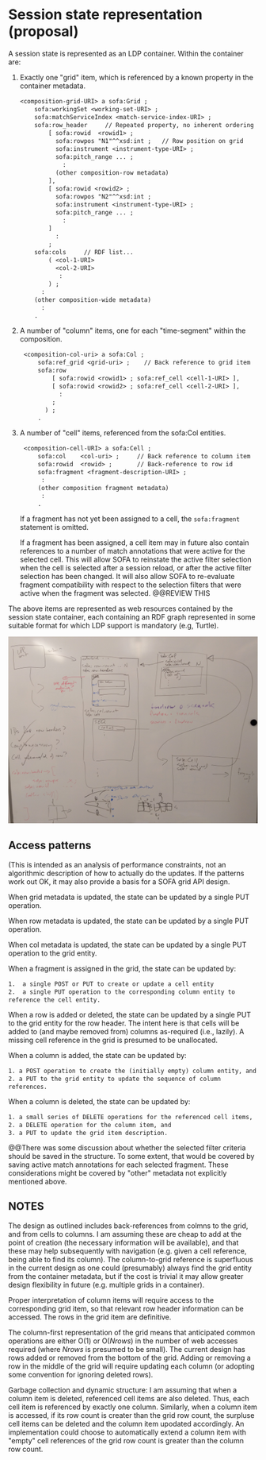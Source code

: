 # Session state representation (proposal)

A session state is represented as an LDP container.  Within the container are:

1.  Exactly one "grid" item, which is referenced by a known property in the container metadata.

        <composition-grid-URI> a sofa:Grid ;
            sofa:workingSet <working-set-URI> ;
            sofa:matchServiceIndex <match-service-index-URI> ;
            sofa:row_header     // Repeated property, no inherent ordering
                [ sofa:rowid  <rowid1> ;
                  sofa:rowpos "N1"^^xsd:int ;   // Row position on grid
                  sofa:instrument <instrument-type-URI> ;
                  sofa:pitch_range ... ;
                    :
                  (other composition-row metadata)
                ],
                [ sofa:rowid <rowid2> ;
                  sofa:rowpos "N2"^^xsd:int ;
                  sofa:instrument <instrument-type-URI> ;
                  sofa:pitch_range ... ;
                    :
                ]
                  :
                ;
            sofa:cols     // RDF list...
                ( <col-1-URI>
                  <col-2-URI>
                   :
                ) ;
              :
            (other composition-wide metadata)
              :
            .

2. A number of "column" items, one for each "time-segment" within the composition.

        <composition-col-uri> a sofa:Col ;
            sofa:ref_grid <grid-uri> ;    // Back reference to grid item
            sofa:row 
                [ sofa:rowid <rowid1> ; sofa:ref_cell <cell-1-URI> ],
                [ sofa:rowid <rowid2> ; sofa:ref_cell <cell-2-URI> ],
                  :
                ;
              ) ;
            .

3. A number of "cell" items, referenced from the sofa:Col entities.

        <composition-cell-URI> a sofa:Cell ;
            sofa:col    <col-uri> ;     // Back reference to column item
            sofa:rowid  <rowid> ;       // Back-reference to row id
            sofa:fragment <fragment-description-URI> ;
             :
            (other composition fragment metadata)
             :
            .

    If a fragment has not yet been assigned to a cell, the `sofa:fragment` statement is omitted.

    If a fragment has been assigned, a cell item may in future also contain references to a number of match annotations that were active for the selected cell.  This will allow SOFA to reinstate the active filter selection when the cell is selected after a session reload, or after the active filter selection has been changed.  It will also allow SOFA to re-evaluate fragment compatibility with respect to the selection filters that were active when the fragment was selected.  @@REVIEW THIS

The above items are represented as web resources contained by the session state container, each containing an RDF graph represented in some suitable format for which LDP support is mandatory (e.g, Turtle).

![Rough diagram of SOFA grid DMO](images/20190205-SOFA-grid-DMO-design-outline.jpg)


## Access patterns

(This is intended as an analysis of performance constraints, not an algorithmic description of how to actually do the updates.  If the patterns work out OK, it may also provide a basis for a SOFA grid API design.

When grid metadata is updated, the state can be updated by a single PUT operation.

When row metadata is updated, the state can be updated by a single PUT operation.

When col metadata is updated, the state can be updated by a single PUT operation to the grid entity.

When a fragment is assigned in the grid, the state can be updated by:

    1.  a single POST or PUT to create or update a cell entity
    2.  a single PUT operation to the corresponding column entity to reference the cell entity.

When a row is added or deleted, the state can be updated by a single PUT to the grid entity for the row header.  The intent here is that cells will be added to (and maybe removed from) columns as-required (i.e., lazily).  A missing cell reference in the grid is presumed to be unallocated.

When a column is added, the state can be updated by:

    1. a POST operation to create the (initially empty) column entity, and 
    2. a PUT to the grid entity to update the sequence of column references.

When a column is deleted, the state can be updated by:

    1. a small series of DELETE operations for the referenced cell items, 
    2. a DELETE operation for the column item, and 
    3. a PUT to update the grid item description.

@@There was some discussion about whether the selected filter criteria should be saved in the structure.  To some extent, that would be covered by saving active match annotations for each selected fragment.  These considerations might be covered by "other" metadata not explicitly mentioned above.


## NOTES

The design as outlined includes back-references from colmns to the grid, and from cells to columns.  I am assuming these are cheap to add at the point of creation (the necessary information will be available), and that these may help subsequently with navigation (e.g. given a cell reference, being able to find its column).  The column-to-grid reference is superfluous in the current design as one could (presumably) always find the grid entity from the container metadata, but if the cost is trivial it may allow greater design flexibility in future (e.g. multiple grids in a container).

Proper interpretation of column items will require access to the corresponding grid item, so that relevant row header information can be accessed.  The rows in the grid item are definitive.

The column-first representation of the grid means that anticipated common operations are either O(1) or O(_Nrows_) in the number of web accesses required (where _Nrows_ is presumed to be small).  The current design has rows added or removed from the bottom of the grid.  Adding or removing a row in the middle of the grid will require updating each column (or adopting some convention for ignoring deleted rows).

Garbage collection and dynamic structure:  I am assuming that when a column item is deleted, referenced cell items are also deleted.  Thus, each cell item is referenced by exactly one column.  Similarly, when a column item is accessed, if its row count is creater than the grid row count, the surpluse cell items can be deleted and the column item upodated accordingly.  An implementation could choose to automatically extend a column item with "empty" cell references of the grid row count is greater than the column row count.

